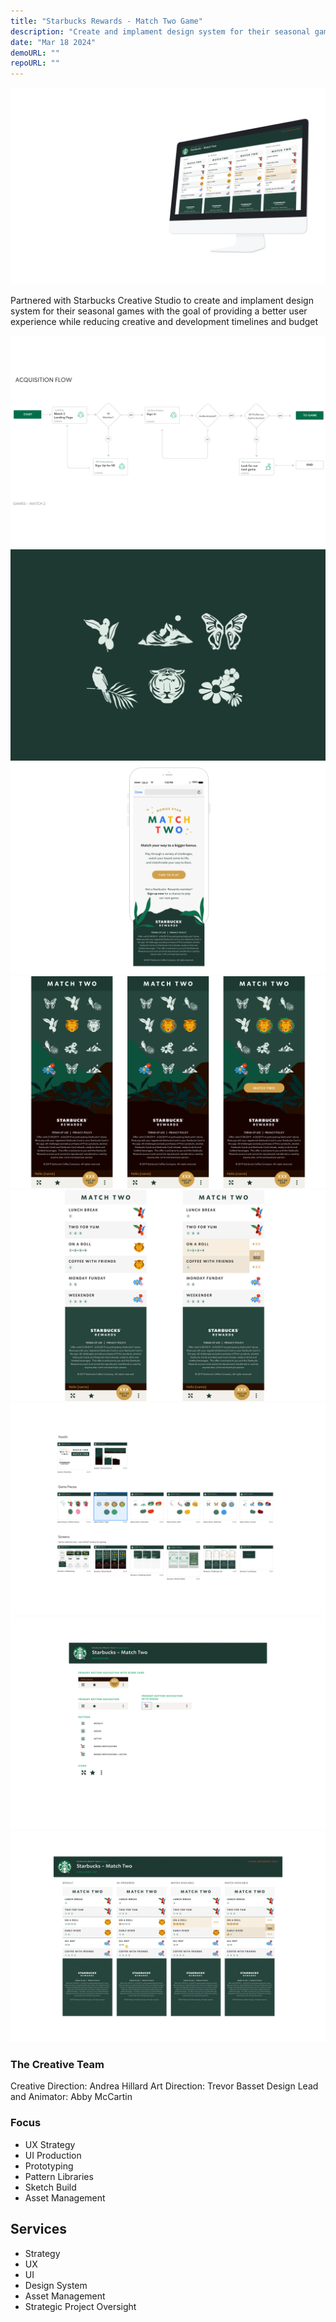 ```yaml
---
title: "Starbucks Rewards - Match Two Game"
description: "Create and implament design system for their seasonal games"
date: "Mar 18 2024"
demoURL: ""
repoURL: ""
---
```


![Starbucks Rewards Bingo Game](../../../assets/Starbucks-Bingo/Starbucks-Bingo_Hero_1920x1200@2x.png)

Partnered with Starbucks Creative Studio to create and implament design system for their seasonal games with the goal of providing a better user experience while reducing creative and development timelines and budget

![Starbucks Rewards Bingo Game](../../../assets/Starbucks-Bingo/projectFeature_1140x767_1@2x.jpg)\
![Starbucks Rewards Bingo Game](../../../assets/Starbucks-Bingo/projectFeature_1140x767_2@2x.jpg)\
![Starbucks Rewards Bingo Game](../../../assets/Starbucks-Bingo/projectGallery_1000x673_1.jpg)\
![Starbucks Rewards Bingo Game](../../../assets/Starbucks-Bingo/projectGallery_1000x673_2.jpg)\
![Starbucks Rewards Bingo Game](../../../assets/Starbucks-Bingo/projectGallery_1000x673_3.jpg)\
![Starbucks Rewards Bingo Game](../../../assets/Starbucks-Bingo/projectGallery_1000x673_4.jpg)\
![Starbucks Rewards Bingo Game](../../../assets/Starbucks-Bingo/projectGallery_1000x673_5.jpg)\
![Starbucks Rewards Bingo Game](../../../assets/Starbucks-Bingo/projectGallery_1000x673_6.jpg)

### The Creative Team

Creative Direction: Andrea Hillard Art Direction: Trevor Basset Design Lead and Animator: Abby McCartin


### Focus

- UX Strategy
- UI Production
- Prototyping
- Pattern Libraries
- Sketch Build
- Asset Management

## Services

- Strategy
- UX
- UI
- Design System
- Asset Management
- Strategic Project Oversight
